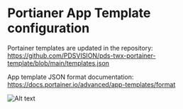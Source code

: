 # Portianer App Template configuration 

Portainer templates are updated in the repository: 
https://github.com/PDSVISION/pds-twx-portainer-template/blob/main/templates.json  

App template JSON format documentation: 
https://docs.portainer.io/advanced/app-templates/format  

![Alt text](https://github.com/PDSVISION/pds-twx-portainer-template/raw/main/Portainer%20-%20Release%20process.jpg?raw=true "Portainer release process")


